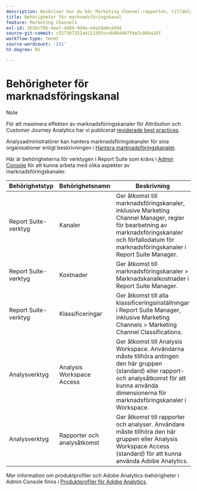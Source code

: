 ```yaml
---
description: Beskriver hur du kör Marketing Channel-rapporten, tilldelar begränsade administratörsanvändarrättigheter och användargruppbehörigheter till att rapportera.
title: Behörigheter för marknadsföringskanal
feature: Marketing Channels
exl-id: 3b3bcf9b-eee7-4d84-9d4a-e4a24e0cdd4d
source-git-commit: c5573b7252a4113355cc4b96d467fde2c86ba28f
workflow-type: tm+mt
source-wordcount: '231'
ht-degree: 0%

---
```


# Behörigheter för marknadsföringskanal

>[!NOTE]
>
>För att maximera effekten av marknadsföringskanaler för Attribution och Customer Journey Analytics har vi publicerat [reviderade best practices](/help/components/c-marketing-channels/mchannel-best-practices.md).
>
>Analysadministratörer kan hantera marknadsföringskanaler för sina organisationer enligt beskrivningen i [Hantera marknadsföringskanaler](/help/admin/admin/c-manage-report-suites/c-edit-report-suites/marketing-channels/c-channels.md).

Här är behörigheterna för verktygen i Report Suite som krävs i [Admin Console](https://adminconsole.adobe.com/) för att kunna arbeta med olika aspekter av marknadsföringskanaler.

| Behörighetstyp | Behörighetsnamn | Beskrivning |
|---|---|---|
| Report Suite-verktyg | Kanaler | Ger åtkomst till marknadsföringskanaler, inklusive Marketing Channel Manager, regler för bearbetning av marknadsföringskanaler och förfallodatum för marknadsföringskanaler i Report Suite Manager. |
| Report Suite-verktyg | Kostnader | Ger åtkomst till marknadsföringskanaler > Marknadskanalkostnader i Report Suite Manager. |
| Report Suite-verktyg | Klassificeringar | Ger åtkomst till alla klassificeringsinställningar i Report Suite Manager, inklusive Marketing Channels > Marketing Channel Classifications. |
| Analysverktyg | Analysis Workspace Access | Ger åtkomst till Analysis Workspace. Användarna måste tillhöra antingen den här gruppen (standard) eller rapport- och analysåtkomst för att kunna använda dimensionerna för marknadsföringskanaler i Workspace. |
| Analysverktyg | Rapporter och analysåtkomst | Ger åtkomst till rapporter och analyser. Användare måste tillhöra den här gruppen eller Analysis Workspace Access (standard) för att kunna använda Adobe Analytics. |

Mer information om produktprofiler och Adobe Analytics-behörigheter i Admin Console finns i [Produktprofiler för Adobe Analytics](https://experienceleague.adobe.com/docs/analytics/admin/admin-console/permissions/product-profile.html?lang=sv-SE).

